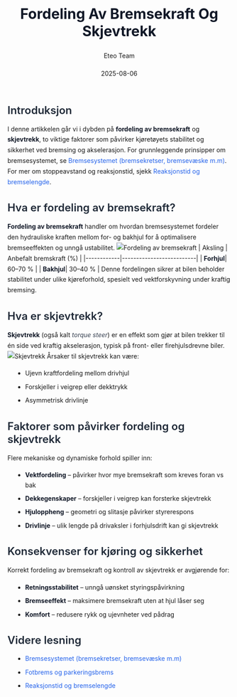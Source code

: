 ﻿---
title: "Fordeling Av Bremsekraft Og Skjevtrekk"
date: 2025-08-06
draft: false
author: "Eteo Team"
description: "Guide to Fordeling Av Bremsekraft Og Skjevtrekk for Norwegian driving theory exam."
categories: ["Driving Theory"]
tags: ["driving", "theory", "safety"]
featured_image: "/blog/fordeling-av-bremsekraft-og-skjevtrekk/fordeling-av-bremsekraft-og-skjevtrekk-image.svg"
---
<style>
/* Base text styling */
.article-content {
  font-family: 'Inter', -apple-system, BlinkMacSystemFont, 'Segoe UI', Roboto, Oxygen, Ubuntu, Cantarell, 'Open Sans', 'Helvetica Neue', sans-serif;
  line-height: 1.6;
  color: #1f2937;
  font-size: 16px;
}
/* Headers */
h1 {
  font-size: 2rem;
  font-weight: 700;
  margin: 2rem 0 1.5rem;
  color: #111827;
}
h2 {
  font-size: 1.5rem;
  font-weight: 600;
  margin: 2rem 0 1rem;
  color: #1f2937;
}
h3 {
  font-size: 1.25rem;
  font-weight: 600;
  margin: 1.5rem 0 0.75rem;
  color: #374151;
}
/* Paragraphs */
p {
  margin: 1rem 0;
  line-height: 1.7;
}
/* Lists */
ul, ol {
  margin: 1rem 0 1rem 1.5rem;
  padding-left: 1rem;
}
li {
  margin-bottom: 0.5rem;
  line-height: 1.6;
}
/* Bold and emphasis text */
strong, b {
  font-weight: 700 !important;
  color: #111827;
}
em, i {
  font-style: italic;
  color: #374151;
}
strong em, b i, em strong, i b {
  font-weight: 700 !important;
  font-style: italic;
  color: #111827;
}
/* Links */
a {
  color: #2563eb;
  text-decoration: none;
  transition: color 0.2s ease;
}
a:hover {
  color: #1d4ed8;
  text-decoration: underline;
}
/* Code blocks */
pre, code {
  font-family: 'SFMono-Regular', Consolas, 'Liberation Mono', Menlo, monospace;
  background-color: #f3f4f6;
  border-radius: 0.375rem;
  font-size: 0.875em;
}
pre {
  padding: 1rem;
  overflow-x: auto;
  margin: 1rem 0;
}
code {
  padding: 0.2em 0.4em;
}
/* Blockquotes */
blockquote {
  border-left: 4px solid #e5e7eb;
  margin: 1.5rem 0;
  padding: 0.75rem 1rem 0.75rem 1.5rem;
  background-color: #f9fafb;
  color: #4b5563;
  font-style: italic;
}
/* Tables */
table {
  margin: 1.5rem auto !important;
  border-collapse: collapse !important;
  width: 100% !important;
  max-width: 100%;
  box-shadow: 0 1px 3px rgba(0,0,0,0.1) !important;
  border-radius: 0.5rem !important;
  overflow: hidden !important;
  border: 1px solid #e5e7eb !important;
  display: table !important;
}
th, td {
  padding: 0.75rem 1.25rem !important;
  text-align: left !important;
  border: 1px solid #e5e7eb !important;
  vertical-align: top;
}
th {
  background-color: #f9fafb !important;
  font-weight: 600 !important;
  color: #111827 !important;
  text-transform: uppercase !important;
  font-size: 0.75rem !important;
  letter-spacing: 0.05em !important;
}
tr:nth-child(even) {
  background-color: #f9fafb !important;
}
tr:hover {
  background-color: #f3f4f6 !important;
}
/* Responsive adjustments */
@media (max-width: 768px) {
  .article-content {
    font-size: 15px;
  }
  h1 { font-size: 1.75rem; }
  h2 { font-size: 1.375rem; }
  h3 { font-size: 1.125rem; }
  table {
    display: block !important;
    overflow-x: auto !important;
    -webkit-overflow-scrolling: touch;
  }
}
</style>
## Introduksjon
I denne artikkelen går vi i dybden på **fordeling av bremsekraft** og **skjevtrekk**, to viktige faktorer som påvirker kjøretøyets stabilitet og sikkerhet ved bremsing og akselerasjon. For grunnleggende prinsipper om bremsesystemet, se [Bremsesystemet (bremsekretser, bremsevæske m.m)](/blogs/teori/bremsesystemet "Bremsesystemet (bremsekretser, bremsevæske m.m)"). For mer om stoppeavstand og reaksjonstid, sjekk [Reaksjonstid og bremselengde](/blogs/teori/reaksjonstid-og-bremselengde "Reaksjonstid og bremselengde - Stoppeavstand og reaksjonstid").
## Hva er fordeling av bremsekraft?
**Fordeling av bremsekraft** handler om hvordan bremsesystemet fordeler den hydrauliske kraften mellom for- og bakhjul for å optimalisere bremseeffekten og unngå ustabilitet.
![Fordeling av bremsekraft](/blog/fordeling-av-bremsekraft-og-skjevtrekk/fordeling-av-bremsekraft-og-skjevtrekk-distribution.svg)
| Aksling    | Anbefalt bremskraft (%) |
|------------|--------------------------|
| **Forhjul**| 60–70 %                  |
| **Bakhjul**| 30–40 %                  |
Denne fordelingen sikrer at bilen beholder stabilitet under ulike kjøreforhold, spesielt ved vektforskyvning under kraftig bremsing.
## Hva er skjevtrekk?
**Skjevtrekk** (også kalt *torque steer*) er en effekt som gjør at bilen trekker til én side ved kraftig akselerasjon, typisk på front- eller firehjulsdrevne biler.
![Skjevtrekk](/blog/fordeling-av-bremsekraft-og-skjevtrekk/fordeling-av-bremsekraft-og-skjevtrekk-skjevtrekk.svg)
Årsaker til skjevtrekk kan være:
* Ujevn kraftfordeling mellom drivhjul
* Forskjeller i veigrep eller dekktrykk
* Asymmetrisk drivlinje
## Faktorer som påvirker fordeling og skjevtrekk
Flere mekaniske og dynamiske forhold spiller inn:
* **Vektfordeling** – påvirker hvor mye bremsekraft som kreves foran vs bak
* **Dekkegenskaper** – forskjeller i veigrep kan forsterke skjevtrekk
* **Hjuloppheng** – geometri og slitasje påvirker styrerespons
* **Drivlinje** – ulik lengde på drivaksler i forhjulsdrift kan gi skjevtrekk
## Konsekvenser for kjøring og sikkerhet
Korrekt fordeling av bremsekraft og kontroll av skjevtrekk er avgjørende for:
* **Retningsstabilitet** – unngå uønsket styringspåvirkning
* **Bremseeffekt** – maksimere bremsekraft uten at hjul låser seg
* **Komfort** – redusere rykk og ujevnheter ved pådrag
## Videre lesning
* [Bremsesystemet (bremsekretser, bremsevæske m.m)](/blogs/teori/bremsesystemet "Bremsesystemet (bremsekretser, bremsevæske m.m)")
* [Fotbrems og parkeringsbrems](/blogs/teori/fotbrems-og-parkeringsbrems "Fotbrems og parkeringsbrems - Servicebrems og parkeringsbrems")
* [Reaksjonstid og bremselengde](/blogs/teori/reaksjonstid-og-bremselengde "Reaksjonstid og bremselengde - Stoppeavstand og reaksjonstid")
